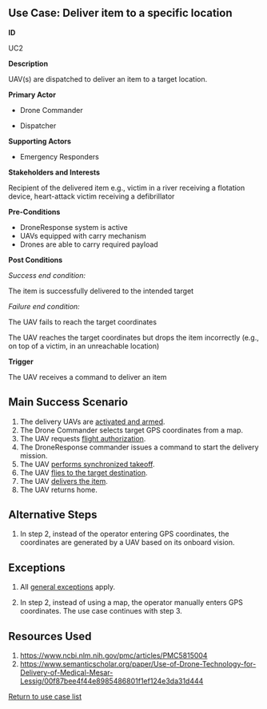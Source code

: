 ## Use Case: Deliver item to a specific location

**ID**

UC2

**Description**

UAV(s) are dispatched to deliver an item to a target location.

**Primary Actor**

- Drone Commander

- Dispatcher 

**Supporting Actors**

- Emergency Responders

**Stakeholders and Interests**

Recipient of the delivered item e.g., victim in a river receiving a flotation device, heart-attack victim receiving a defibrillator

**Pre-Conditions**

- DroneResponse system is active
- UAVs equipped with carry mechanism
- Drones are able to carry required payload

**Post Conditions**

_Success end condition:_

The item is successfully delivered to the intended target

_Failure end condition:_

The UAV fails to reach the target coordinates

The UAV reaches the target coordinates but drops the item incorrectly (e.g., on top of a victim, in an unreachable location)

**Trigger**

The UAV receives a command to deliver an item


## Main Success Scenario

1. The delivery UAVs are [activated and armed](../supporting/ActivateAndArm.md).
2. The Drone Commander selects target GPS coordinates from a map. 
3. The UAV requests [flight authorization](../supporting/FlightAuthorization.md).
4. The DroneResponse commander issues a command to start the delivery mission.
5. The UAV [performs synchronized takeoff](../supporting/SynchronizedTakeoff.md).
6. The UAV [flies to the target destination](../supporting/FlyToDestination.md).
7. The UAV [delivers the item](../supporting/ItemDrop.md).
8. The UAV returns home. 

## Alternative Steps 

1. In step 2, instead of the operator entering GPS coordinates, the coordinates are generated by a UAV based on its onboard vision.

## Exceptions

1. All [general exceptions](../../README.md#GeneralExceptions) apply.

2. In step 2, instead of using a map, the operator manually enters GPS coordinates.  The use case continues with step 3.



## Resources Used

1. <a href="https://www.ncbi.nlm.nih.gov/pmc/articles/PMC5815004" target="_new">https://www.ncbi.nlm.nih.gov/pmc/articles/PMC5815004</a>
2. <a href="https://www.semanticscholar.org/paper/Use-of-Drone-Technology-for-Delivery-of-Medical-Mesar-Lessig/00f87bee4f44e8985486801f1ef124e3da31d444" target="_blank">https://www.semanticscholar.org/paper/Use-of-Drone-Technology-for-Delivery-of-Medical-Mesar-Lessig/00f87bee4f44e8985486801f1ef124e3da31d444</a>

[Return to use case list](../../README.md) 
